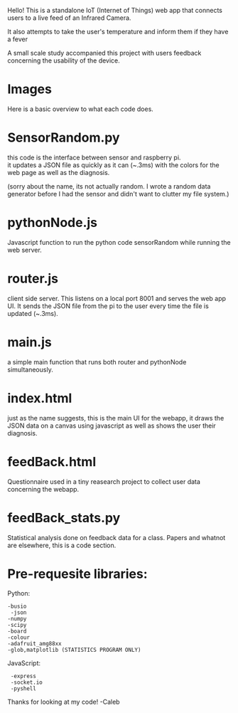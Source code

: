 Hello!
This is a standalone IoT (Internet of Things) web app that connects users to a live feed of an Infrared Camera.


It also attempts to take the user's temperature and inform them if they have a fever


A small scale study accompanied this project with users feedback concerning the usability of the device.
# Images






Here is a basic overview to what each code does.

# SensorRandom.py

this code is the interface between sensor and raspberry pi.    
it updates a JSON file as quickly as it can (~.3ms) with the colors for the web page
as well as the diagnosis. 

(sorry about the name, its not actually random. I wrote a random data generator before I had the sensor and didn't want to clutter my file system.)
# pythonNode.js
Javascript function to run the python code sensorRandom while running the web server.
# router.js
client side server. This listens on a local port 8001 and serves the web app UI. It sends the JSON file from the pi to the user every time the file is updated (~.3ms).
# main.js
a simple main function that runs both router and pythonNode simultaneously.
# index.html
   just as the name suggests, this is the main UI for the webapp, it draws the JSON data on a canvas
   using javascript as well as shows the user their diagnosis.
# feedBack.html
Questionnaire used in a tiny reasearch project to collect user data concerning the webapp.
# feedBack_stats.py 
Statistical analysis done on feedback data for a class. Papers and whatnot are elsewhere, this is a code section.
# Pre-requesite libraries:
Python:


    -busio
     -json
    -numpy
    -scipy
    -board
    -colour
    -adafruit_amg88xx
    -glob,matplotlib (STATISTICS PROGRAM ONLY)
JavaScript:
  
  
     -express
     -socket.io
     -pyshell
  
Thanks for looking at my code!
-Caleb
